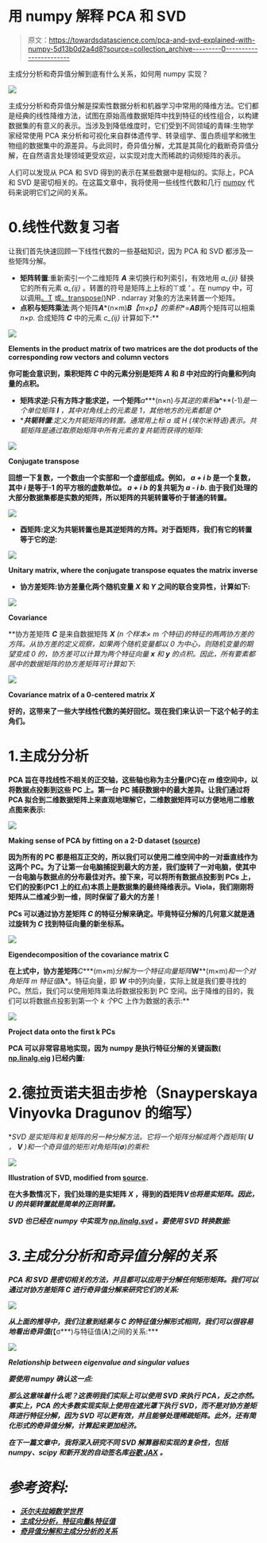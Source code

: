 # 用 numpy 解释 PCA 和 SVD

> 原文：<https://towardsdatascience.com/pca-and-svd-explained-with-numpy-5d13b0d2a4d8?source=collection_archive---------0----------------------->

主成分分析和奇异值分解到底有什么关系，如何用 numpy 实现？

![](img/14d36149dc0e0d45566438b90bb83461.png)

主成分分析和奇异值分解是探索性数据分析和机器学习中常用的降维方法。它们都是经典的线性降维方法，试图在原始高维数据矩阵中找到特征的线性组合，以构建数据集的有意义的表示。当涉及到降低维度时，它们受到不同领域的青睐:生物学家经常使用 PCA 来分析和可视化来自群体遗传学、转录组学、蛋白质组学和微生物组的数据集中的源差异。与此同时，奇异值分解，尤其是其简化的截断奇异值分解，在自然语言处理领域更受欢迎，以实现对庞大而稀疏的词频矩阵的表示。

人们可以发现从 PCA 和 SVD 得到的表示在某些数据中是相似的。实际上，PCA 和 SVD 是密切相关的。在这篇文章中，我将使用一些线性代数和几行 [numpy](http://www.numpy.org/) 代码来说明它们之间的关系。

# 0.线性代数复习者

让我们首先快速回顾一下线性代数的一些基础知识，因为 PCA 和 SVD 都涉及一些矩阵分解。

*   **矩阵转置**:重新索引一个二维矩阵 ***A*** 来切换行和列索引，有效地用 *a_{ji}* 替换它的所有元素 *a_{ij}* 。转置的符号是矩阵上上标的⊤或 *'* 。在 numpy 中，可以调用[。T](https://docs.scipy.org/doc/numpy/reference/generated/numpy.ndarray.T.html) 或[。transpose()](https://docs.scipy.org/doc/numpy/reference/generated/numpy.ndarray.transpose.html)NP . ndarray 对象的方法来转置一个矩阵。
*   **点积与矩阵乘法**:两个矩阵***A****(n×m)****B***【m×p】的乘积**=***AB***两个矩阵可以相乘 *n×p.* 合成矩阵 ***C*** 中的元素 *c_{ij}* 计算如下:**

**![](img/53a632437411b3ea3ebaefcdb635afc6.png)**

**Elements in the product matrix of two matrices are the dot products of the corresponding row vectors and column vectors**

**你可能会意识到，乘积矩阵 ***C*** 中的元素分别是矩阵 ***A*** 和 ***B*** 中对应的行向量和列向量的点积。**

*   ****矩阵求逆**:只有方阵才能求逆，一个矩阵***a****(n×n)*与其逆的乘积***a^****(-1)*是一个单位矩阵 ***I*** ，其中对角线上的元素是 1，其他地方的元素都是 0**
*   ****共轭转置**:定义为共轭矩阵的转置。通常用上标 a *或 *H* (埃尔米特语)表示。共轭矩阵是通过取原始矩阵中所有元素的复共轭而获得的矩阵:**

**![](img/87c68a3425221d87e504c490db0714c6.png)**

**Conjugate transpose**

**回想一下复数，一个数由一个实部和一个虚部组成。例如， *a + i b* 是一个复数，其中 *i* 是等于-1 的平方根的虚数单位。 *a + i b* 的复共轭为 *a - i b.* 由于我们处理的大部分数据集都是实数的矩阵，所以矩阵的共轭转置等价于普通的转置。**

**![](img/b741e71073f62c38cb4b473f399e43c3.png)**

*   ****酉矩阵**:定义为共轭转置也是其逆矩阵的方阵。对于酉矩阵，我们有它的转置等于它的逆:**

**![](img/3e63e82dfab2da657ea2e10ac25dd266.png)**

**Unitary matrix, where the conjugate transpose equates the matrix inverse**

*   ****协方差矩阵**:协方差量化两个随机变量 *X* 和 *Y* 之间的联合变异性，计算如下:**

**![](img/15ecf83eb658711e9d5fa11f48ef2620.png)**

**Covariance**

**协方差矩阵 ***C*** 是来自数据矩阵 ***X*** *(n 个样本× m 个特征)*的特征的两两协方差的方阵。从协方差的定义观察，如果两个随机变量都以 0 为中心，则随机变量的期望变成 0 的，协方差可以计算为两个特征向量 ***x*** 和 ***y*** 的点积。因此，所有要素都居中的数据矩阵的协方差矩阵可计算如下:**

**![](img/b7d2c8c35532f2b9f0302164bdf6321d.png)**

**Covariance matrix of a 0-centered matrix ***X*****

**好的，这带来了一些大学线性代数的美好回忆。现在我们来认识一下这个帖子的主角们。**

# **1.主成分分析**

**PCA 旨在寻找线性不相关的正交轴，这些轴也称为主分量(PC)在 *m* 维空间中，以将数据点投影到这些 PC 上。第一台 PC 捕获数据中的最大差异。让我们通过将 PCA 拟合到二维数据矩阵上来直观地理解它，二维数据矩阵可以方便地用二维散点图来表示:**

**![](img/43518817d7ff40b0882c8665db9484a3.png)**

**Making sense of PCA by fitting on a 2-D dataset ([source](https://stats.stackexchange.com/questions/2691/making-sense-of-principal-component-analysis-eigenvectors-eigenvalues))**

**因为所有的 PC 都是相互正交的，所以我们可以使用二维空间中的一对垂直线作为这两个 PC。为了让第一台电脑捕捉到最大的方差，我们旋转了一对电脑，使其中一台电脑与数据点的分布最佳对齐。接下来，可以将所有数据点投影到 PCs 上，它们的投影(PC1 上的红点)本质上是数据集的最终降维表示。Viola，我们刚刚将矩阵从二维减少到一维，同时保留了最大的方差！**

**PCs 可以通过协方差矩阵 ***C*** 的特征分解来确定。毕竟特征分解的几何意义就是通过旋转为 ***C*** 找到特征向量的新坐标系。**

**![](img/f247e0a567ff7b65f2f87f465ca8eb52.png)**

**Eigendecomposition of the covariance matrix **C****

**在上式中，协方差矩阵***C****(m×m)*分解为一个特征向量矩阵***W****(m×m)*和一个对角矩阵 *m* 特征值***λ***。特征向量，即 ***W*** 中的列向量，实际上就是我们要寻找的 PC。然后，我们可以使用矩阵乘法将数据投影到 PC 空间。出于降维的目的，我们可以将数据点投影到第一个 *k 个*PC 上作为数据的表示:**

**![](img/fdae640efbfeb124050edb2d3a59f857.png)**

**Project data onto the first k PCs**

**PCA 可以非常容易地实现，因为 numpy 是执行特征分解的关键函数( [np.linalg.eig](https://docs.scipy.org/doc/numpy/reference/generated/numpy.linalg.eig.html) )已经内置:**

# **2.德拉贡诺夫狙击步枪（Snayperskaya Vinyovka Dragunov 的缩写）**

**SVD 是实矩阵和复矩阵的另一种分解方法。它将一个矩阵分解成两个酉矩阵( ***U*** ， ***V*** *)和一个奇异值的矩形对角矩阵(***σ***)的乘积:**

**![](img/41e7319cc0d0b002c65c9bd9e1d4cb29.png)**

**Illustration of SVD, modified from [source](https://en.wikipedia.org/wiki/Singular_value_decomposition#/media/File:Singular_value_decomposition_visualisation.svg).**

**在大多数情况下，我们处理的是实矩阵 ***X*** ，得到的酉矩阵****V***也将是实矩阵。因此， ***U*** 的共轭转置就是简单的正则转置。***

***SVD 也已经在 numpy 中实现为 [np.linalg.svd](https://docs.scipy.org/doc/numpy/reference/generated/numpy.linalg.svd.html) 。要使用 SVD 转换数据:***

# ***3.主成分分析和奇异值分解的关系***

***PCA 和 SVD 是密切相关的方法，并且都可以应用于分解任何矩形矩阵。我们可以通过对协方差矩阵 ***C*** 进行奇异值分解来研究它们的关系:***

***![](img/de24684ce0ea11116c389ac791a1f528.png)***

***从上面的推导中，我们注意到结果与 ***C*** 的特征值分解形式相同，我们可以很容易地看出奇异值(***【σ***)与特征值(***λ***)之间的关系:***

***![](img/8afe2e447328bc0f25a54dc7fe477932.png)***

***Relationship between eigenvalue and singular values***

***要使用 numpy 确认这一点:***

***那么这意味着什么呢？这表明我们实际上可以使用 SVD 来执行 PCA，反之亦然。事实上，PCA 的大多数实现实际上使用在遮光罩下执行 SVD，而不是对协方差矩阵进行特征分解，因为 SVD 可以更有效，并且能够处理稀疏矩阵。此外，还有简化形式的奇异值分解，计算起来更加经济。***

***在下一篇文章中，我将深入研究不同 SVD 解算器和实现的复杂性，包括 numpy、scipy 和新开发的自动签名库[谷歌 JAX](https://github.com/google/jax) 。***

# ***参考资料:***

*   ***[沃尔夫拉姆数学世界](http://mathworld.wolfram.com/)***
*   ***[主成分分析，特征向量&特征值](https://stats.stackexchange.com/questions/2691/making-sense-of-principal-component-analysis-eigenvectors-eigenvalues)***
*   ***[奇异值分解和主成分分析的关系](https://stats.stackexchange.com/questions/134282/relationship-between-svd-and-pca-how-to-use-svd-to-perform-pca)***
